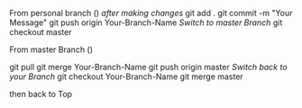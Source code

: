 From personal branch ()
 *after making changes*
git add .
git commit -m "Your Message"
git push origin Your-Branch-Name
*Switch to master Branch*
git checkout master 

From master Branch ()

git pull
git merge Your-Branch-Name
git push origin master
*Switch back to your Branch*
git checkout Your-Branch-Name
git merge master

then back to Top

